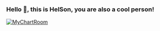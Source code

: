 ### Hello 👋, this is HelSon, you are also a cool person!
[![MyChartRoom](https://github-readme-stats.vercel.app/api?username=HelSon-Plus&show_icons=true&include_all_commits=true)](https://github.com/HelSon-Plus/MyChartRoom)
